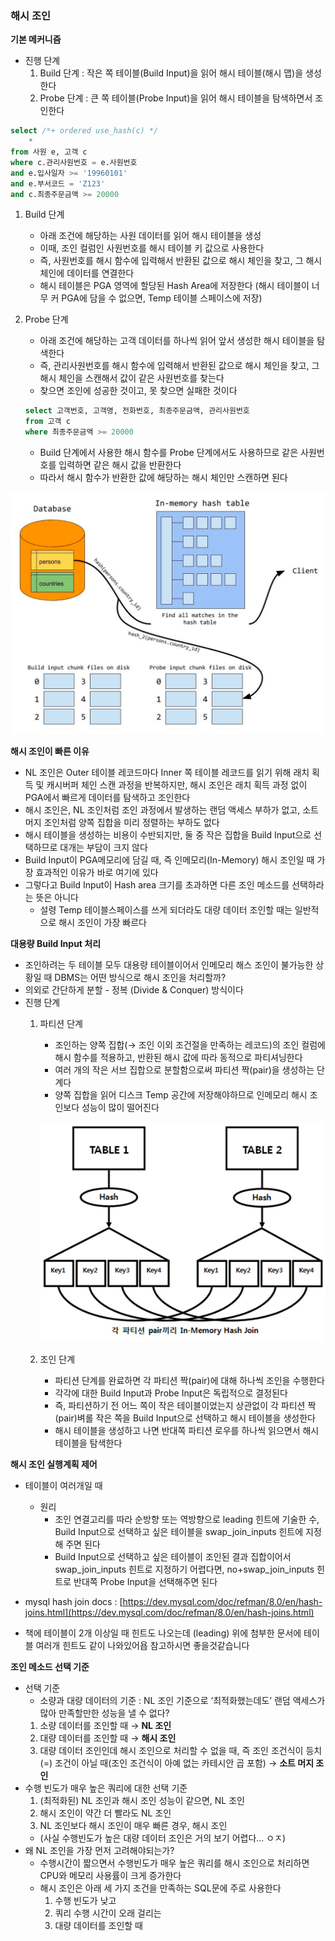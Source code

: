 ### 해시 조인

**기본 메커니즘**

- 진행 단계
    1. Build 단계 : 작은 쪽 테이블(Build Input)을 읽어 해시 테이블(해시 맵)을 생성한다
    2. Probe 단계 : 큰 쪽 테이블(Probe Input)을 읽어 해시 테이블을 탐색하면서 조인한다

```sql
select /*+ ordered use_hash(c) */
	*
from 사원 e, 고객 c
where c.관리사원번호 = e.사원번호
and e.입사일자 >= '19960101'
and e.부서코드 = 'Z123'
and c.최종주문금액 >= 20000
```

1. Build 단계
    - 아래 조건에 해당하는 사원 데이터를 읽어 해시 테이블을 생성
    - 이때, 조인 컬럼인 사원번호를 해시 테이블 키 값으로 사용한다
    - 즉, 사원번호를 해시 함수에 입력해서 반환된 값으로 해시 체인을 찾고, 그 해시 체인에 데이터를 연결한다
    - 해시 테이블은 PGA 영역에 할당된 Hash Area에 저장한다 (해시 테이블이 너무 커 PGA에 담을 수 없으면, Temp 테이블 스페이스에 저장)
2. Probe 단계
    - 아래 조건에 해당하는 고객 데이터를 하나씩 읽어 앞서 생성한 해시 테이블을 탐색한다
    - 즉, 관리사원번호를 해시 함수에 입력해서 반환된 값으로 해시 체인을 찾고, 그 해시 체인을 스캔해서 값이 같은 사원번호를 찾는다
    - 찾으면 조인에 성공한 것이고, 못 찾으면 실패한 것이다

    ```sql
    select 고객번호, 고객명, 전화번호, 최종주문금액, 관리사원번호
    from 고객 c
    where 최종주문금액 >= 20000
    ```

    - Build 단계에서 사용한 해시 함수를 Probe 단계에서도 사용하므로 같은 사원번호를 입력하면 같은 해시 값을 반환한다
    - 따라서 해시 함수가 반환한 값에 해당하는 해시 체인만 스캔하면 된다

![img_3.png](images/img_3.png)

**해시 조인이 빠른 이유**

- NL 조인은 Outer 테이블 레코드마다 Inner 쪽 테이블 레코드를 읽기 위해 래치 획득 및 캐시버퍼 체인 스캔 과정을 반복하지만, 해시 조인은 래치 획득 과정 없이 PGA에서 빠르게 데이터를 탐색하고 조인한다
- 해시 조인은, NL 조인처럼 조인 과정에서 발생하는 랜덤 액세스 부하가 없고, 소트 머지 조인처럼 양쪽 집합을 미리 정렬하는 부하도 없다
- 해시 테이블을 생성하는 비용이 수반되지만, 둘 중 작은 집합을 Build Input으로 선택하므로 대개는 부담이 크지 않다
- Build Input이 PGA메모리에 담길 때, 즉 인메모리(In-Memory) 해시 조인일 때 가장 효과적인 이유가 바로 여기에 있다
- 그렇다고 Build Input이 Hash area 크기를 초과하면 다른 조인 메소드를 선택하라는 뜻은 아니다
    - 설령  Temp 테이블스페이스를 쓰게 되더라도 대량 데이터 조인할 때는 일반적으로 해시 조인이 가장 빠르다

**대용량 Build Input 처리**

- 조인하려는 두 테이블 모두 대용량 테이블이어서 인메모리 해스 조인이 불가능한 상황일 때 DBMS는 어떤 방식으로 해시 조인을 처리할까?
- 의외로 간단하게 분할 - 정복 (Divide & Conquer) 방식이다
- 진행 단계
    1. 파티션 단계
        - 조인하는 양쪽 집합(→ 조인 이외 조건절을 만족하는 레코드)의 조인 컬럼에 해시 함수를 적용하고, 반환된 해시 값에 따라 동적으로 파티셔닝한다
        - 여러 개의 작은 서브 집합으로 분할함으로써 파티션 짝(pair)을 생성하는 단계다
        - 양쪽 집합을 읽어 디스크 Temp 공간에 저장해야하므로 인메모리 해시 조인보다 성능이 많이 떨어진다

       ![img_4.png](images/img_4.png)

    2. 조인 단계
        - 파티션 단계를 완료하면 각 파티션 짝(pair)에 대해 하나씩 조인을 수행한다
        - 각각에 대한 Build Input과 Probe Input은 독립적으로 결정된다
        - 즉, 파티션하기 전 어느 쪽이 작은 테이블이었는지 상관없이 각 파티션 짝(pair)벼롤 작은 쪽을 Build Input으로 선택하고 해시 테이블을 생성한다
        - 해시 테이블을 생성하고 나면 반대쪽 파티션 로우를 하나씩 읽으면서 해시 테이블을 탐색한다

**해시 조인 실행계획 제어**

- 테이블이 여러개일 때
    - 원리
        - 조인 연결고리를 따라 순방향 또는 역방향으로 leading 힌트에 기술한 수, Build Input으로 선택하고 싶은 테이블을 swap_join_inputs 힌트에 지정해 주면 된다
        - Build Input으로 선택하고 싶은 테이블이 조인된 결과 집합이어서 swap_join_inputs 힌트로 지정하기 어렵다면, no+swap_join_inputs 힌트로 반대쪽 Probe Input을 선택해주면 된다

- mysql hash join docs : [https://dev.mysql.com/doc/refman/8.0/en/hash-joins.html](https://dev.mysql.com/doc/refman/8.0/en/hash-joins.html)
- 책에 테이블이 2개 이상일 때 힌트도 나오는데 (leading) 위에 첨부한 문서에 테이블 여러개 힌트도 같이 나와있어욥 참고하시면 좋을것같습니다

**조인 메소드 선택 기준**

- 선택 기준
    - 소량과 대량 데이터의 기준 : NL 조인 기준으로 ‘최적화했는데도’ 랜덤 액세스가 많아 만족할만한 성능을 낼 수 없다?
    1. 소량 데이터를 조인할 때 → **NL 조인**
    2. 대량 데이터를 조인할 때 → **해시 조인**
    3. 대량 데이터 조인인데 해시 조인으로 처리할 수 없을 때, 즉 조인 조건식이 등치(=) 조건이 아닐 때(조인 조건식이 아예 없는 카테시안 곱 포함) → **소트 머지 조인**
- 수행 빈도가 매우 높은 쿼리에 대한 선택 기준
    1. (최적화된) NL 조인과 해시 조인 성능이 같으면, NL 조인
    2. 해시 조인이 약간 더 빨라도 NL 조인
    3. NL 조인보다 해시 조인이 매우 빠른 경우, 해시 조인
    - (사실 수행빈도가 높은 대량 데이터 조인은 거의 보기 어렵다… ㅇㅈ)
- 왜 NL 조인을 가장 먼저 고려해야되는가?
    - 수행시간이 짧으면서 수행빈도가 매우 높은 쿼리를 해시 조인으로 처리하면  CPU와 메모리 사용률이 크게 증가한다
    - 해시 조인은 아래 세 가지 조건을 만족하는 SQL문에 주로 사용한다
        1. 수행 빈도가 낮고
        2. 쿼리 수행 시간이 오래 걸리는
        3. 대량 데이터를 조인할 때
